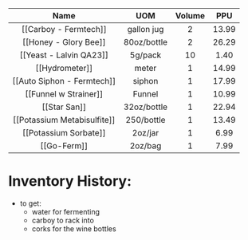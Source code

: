 
|            Name             |     UOM     | Volume |  PPU  |
|:---------------------------:|:-----------:|:------:|:-----:|
|    [[Carboy - Fermtech]]    | gallon jug  |   2    | 13.99 |
|    [[Honey - Glory Bee]]    | 80oz/bottle |   2    | 26.29 |
|   [[Yeast - Lalvin QA23]]   |   5g/pack   |   10   | 1.40  |
|       [[Hydrometer]]        |    meter    |   1    | 14.99 |
| [[Auto Siphon - Fermtech]]  |   siphon    |   1    | 17.99 |
|    [[Funnel w Strainer]]    |   Funnel    |   1    | 10.99 |
|        [[Star San]]         | 32oz/bottle |   1    | 22.94 |
| [[Potassium Metabisulfite]] | 250/bottle  |   1    | 13.49 |
|    [[Potassium Sorbate]]    |   2oz/jar   |   1    | 6.99  |
|         [[Go-Ferm]]         |   2oz/bag   |   1    | 7.99  |



# Inventory History:
- to get:
	- water for fermenting
	- carboy to rack into
	- corks for the wine bottles